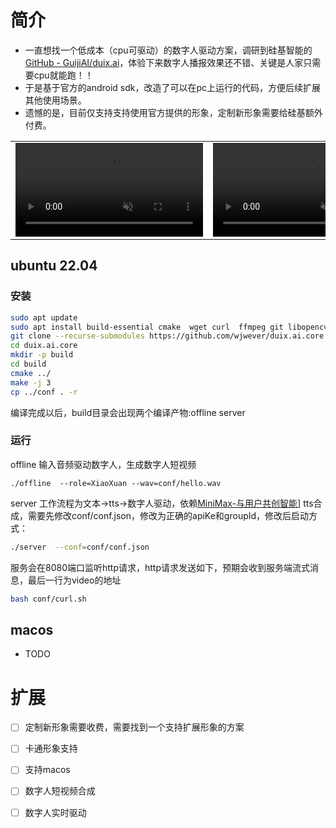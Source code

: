 # 简介
* 一直想找一个低成本（cpu可驱动）的数字人驱动方案，调研到硅基智能的[GitHub - GuijiAI/duix.ai](https://github.com/GuijiAI/duix.ai)，体验下来数字人播报效果还不错、关键是人家只需要cpu就能跑！！
* 于是基于官方的android sdk，改造了可以在pc上运行的代码，方便后续扩展其他使用场景。
* 遗憾的是，目前仅支持支持使用官方提供的形象，定制新形象需要给硅基额外付费。


<table class="center">
    
<tr>
    <td width=50% style="border: none">
        <video controls loop src="https://github.com/user-attachments/assets/fc45527c-1014-4d2e-afde-cd5123e3bb9f" muted="false"></video>
    </td>
    <td width=50% style="border: none">
        <video controls loop src="https://github.com/user-attachments/assets/556f4e7f-5191-49eb-bc39-6bf8c991d7fd" muted="false"></video>
    </td>
</tr>

</table>


## ubuntu 22.04

### 安装

```bash
sudo apt update
sudo apt install build-essential cmake  wget curl  ffmpeg git libopencv-dev libcurl4-openssl-dev
git clone --recurse-submodules https://github.com/wjwever/duix.ai.core.git 
cd duix.ai.core
mkdir -p build
cd build
cmake ../
make -j 3
cp ../conf . -r
```

编译完成以后，build目录会出现两个编译产物:offline server

### 运行

offline 输入音频驱动数字人，生成数字人短视频

```
./offline  --role=XiaoXuan --wav=conf/hello.wav
```

server 工作流程为文本->tts->数字人驱动，依赖[MiniMax-与用户共创智能](https://platform.minimaxi.com/document/T2A%20V2?key=66719005a427f0c8a5701643)] tts合成，需要先修改conf/conf.json，修改为正确的apiKe和groupId，修改后启动方式：

```bash
./server  --conf=conf/conf.json
```

服务会在8080端口监听http请求，http请求发送如下，预期会收到服务端流式消息，最后一行为video的地址

```bash
bash conf/curl.sh
```

## macos

* TODO

# 扩展

- [ ] 定制新形象需要收费，需要找到一个支持扩展形象的方案
- [ ] 卡通形象支持
- [ ] 支持macos
- [ ] 数字人短视频合成
- [ ] 数字人实时驱动

